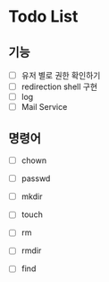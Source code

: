 # Todo List 

## 기능
- [ ] 유저 별로 권한 확인하기 
- [ ] redirection shell 구현 
- [ ] log 
- [ ] Mail Service 

## 명령어 
- [ ] chown 
- [ ] passwd
- [ ] mkdir 
- [ ] touch 
- [ ] rm 
- [ ] rmdir 
- [ ] find 


